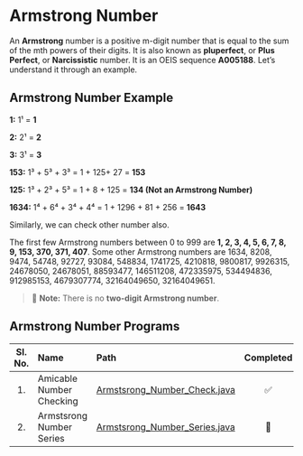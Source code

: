 # **Armstrong Number**

An **Armstrong** number is a positive m-digit number that is equal to the sum of the mth powers of their digits. It is also known as **pluperfect**, or **Plus Perfect**, or **Narcissistic** number. It is an OEIS sequence **A005188**. Let’s understand it through an example.

## **Armstrong Number Example**

**1:** 1¹ = **1**

**2:** 2¹ = **2**

**3:** 3¹ = **3**

**153:** 1³ + 5³ + 3³ = 1 + 125+ 27 = **153**

**125:** 1³ + 2³ + 5³ = 1 + 8 + 125 = **134 (Not an Armstrong Number)**

**1634:** 1⁴ + 6⁴ + 3⁴ + 4⁴ = 1 + 1296 + 81 + 256 = **1643**

Similarly, we can check other number also.

The first few Armstrong numbers between 0 to 999 are **1, 2, 3, 4, 5, 6, 7, 8, 9, 153, 370, 371, 407**. Some other Armstrong numbers are 1634, 8208, 9474, 54748, 92727, 93084, 548834, 1741725, 4210818, 9800817, 9926315, 24678050, 24678051, 88593477, 146511208, 472335975, 534494836, 912985153, 4679307774, 32164049650, 32164049651.

> 📝 **Note:** There is no **two-digit Armstrong number**.

## **Armstrong Number Programs**

| **Sl. No.** | **Name**                 | **Path**                                                       |     **Completed**     |
| :---------: | :----------------------- | :------------------------------------------------------------- | :-------------------: |
|     1.      | Amicable Number Checking | [Armstsrong_Number_Check.java](Armstsrong_Number_Check.java)   |  :white_check_mark:   |
|     2.      | Armstsrong Number Series | [Armstsrong_Number_Series.java](Armstsrong_Number_Series.java) | :white_square_button: |

